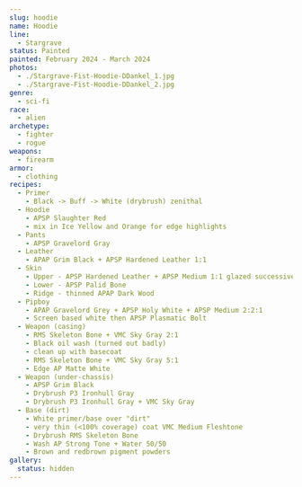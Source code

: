 ```yaml
---
slug: hoodie
name: Hoodie
line:
  - Stargrave
status: Painted
painted: February 2024 - March 2024
photos:
  - ./Stargrave-Fist-Hoodie-DDankel_1.jpg
  - ./Stargrave-Fist-Hoodie-DDankel_2.jpg
genre:
  - sci-fi
race:
  - alien
archetype:
  - fighter
  - rogue
weapons:
  - firearm
armor:
  - clothing
recipes:
  - Primer
    - Black -> Buff -> White (drybrush) zenithal
  - Hoodie
    - APSP Slaughter Red
    - mix in Ice Yellow and Orange for edge highlights
  - Pants
    - APSP Gravelord Gray
  - Leather
    - APAP Grim Black + APSP Hardened Leather 1:1
  - Skin
    - Upper - APSP Hardened Leather + APSP Medium 1:1 glazed successively
    - Lower - APSP Palid Bone
    - Ridge - thinned APAP Dark Wood
  - Pipboy
    - APAP Gravelord Grey + APSP Holy White + APSP Medium 2:2:1
    - Screen based white then APSP Plasmatic Bolt
  - Weapon (casing)
    - RMS Skeleton Bone + VMC Sky Gray 2:1
    - Black oil wash (turned out badly)
    - clean up with basecoat
    - RMS Skeleton Bone + VMC Sky Gray 5:1
    - Edge AP Matte White
  - Weapon (under-chassis)
    - APSP Grim Black
    - Drybrush P3 Ironhull Gray
    - Drybrush P3 Ironhull Gray + VMC Sky Gray
  - Base (dirt)
    - White primer/base over "dirt"
    - very thin (<100% coverage) coat VMC Medium Fleshtone
    - Drybrush RMS Skeleton Bone
    - Wash AP Strong Tone + Water 50/50
    - Brown and redbrown pigment powders
gallery:
  status: hidden
---
```

